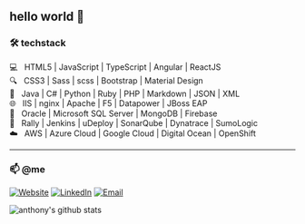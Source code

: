 ## hello world 👋 

### 🛠 techstack

💻 &nbsp; HTML5 | JavaScript | TypeScript | Angular | ReactJS  
🔍 &nbsp; CSS3 | Sass | scss | Bootstrap | Material Design  
🔌 &nbsp; Java | C# | Python | Ruby | PHP | Markdown | JSON | XML  
🌐 &nbsp; IIS | nginx | Apache | F5 | Datapower | JBoss EAP  
💾 &nbsp; Oracle | Microsoft SQL Server | MongoDB | Firebase  
🔧 &nbsp; Rally | Jenkins | uDeploy | SonarQube | Dynatrace | SumoLogic  
☁️ &nbsp; AWS | Azure Cloud | Google Cloud | Digital Ocean | OpenShift  

---

### 📫 @me

<a href="https://brignano.io/"><img alt="Website" src="https://img.shields.io/badge/Website-brignano.io-blue?style=flat-square&logo=google-chrome"></a>
<a href="https://www.linkedin.com/in/brignano/"><img alt="LinkedIn" src="https://img.shields.io/badge/LinkedIn-brignano-blue?style=flat-square&logo=linkedin"></a>
<a href="mailto:anthonybrignano@gmail.com"><img alt="Email" src="https://img.shields.io/badge/Email-anthonybrignano@gmail.com-blue?style=flat-square&logo=gmail"></a>

![anthony's github stats](https://github-readme-stats.vercel.app/api?username=brignano&count_private=true&hide_title=true)
